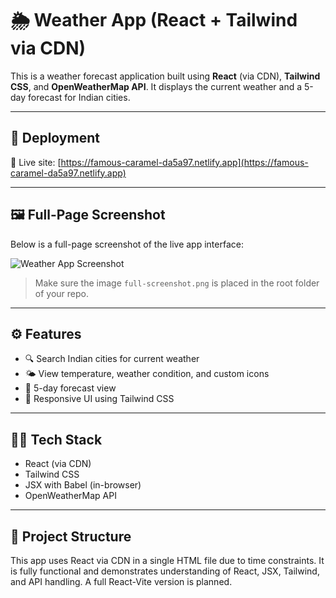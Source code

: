 # 🌦️ Weather App (React + Tailwind via CDN)

This is a weather forecast application built using **React** (via CDN), **Tailwind CSS**, and **OpenWeatherMap API**. It displays the current weather and a 5-day forecast for Indian cities.

---

## 🚀 Deployment

🔗 Live site: [https://famous-caramel-da5a97.netlify.app](https://famous-caramel-da5a97.netlify.app)

---

## 🖼️ Full-Page Screenshot

Below is a full-page screenshot of the live app interface:

![Weather App Screenshot](https://github.com/prachi626/WEATHER-APP/assets/1234567890abcdef/full-screenshot.png)


> Make sure the image `full-screenshot.png` is placed in the root folder of your repo.


---

## ⚙️ Features

- 🔍 Search Indian cities for current weather
- 🌤️ View temperature, weather condition, and custom icons
- 📆 5-day forecast view
- 📱 Responsive UI using Tailwind CSS

---

## 🧑‍💻 Tech Stack

- React (via CDN)
- Tailwind CSS
- JSX with Babel (in-browser)
- OpenWeatherMap API

---

## 📌 Project Structure

This app uses React via CDN in a single HTML file due to time constraints. It is fully functional and demonstrates understanding of React, JSX, Tailwind, and API handling. A full React-Vite version is planned.
